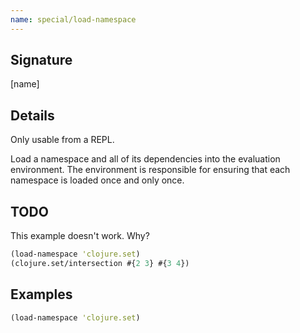 ```yaml
---
name: special/load-namespace
---
```


## Signature
[name]


## Details

Only usable from a REPL.

Load a namespace and all of its dependencies into the evaluation environment.
The environment is responsible for ensuring that each namespace is loaded once
and only once.


## TODO

This example doesn't work.  Why?

```clj
(load-namespace 'clojure.set)
(clojure.set/intersection #{2 3} #{3 4})
```


## Examples

```clj
(load-namespace 'clojure.set)
```